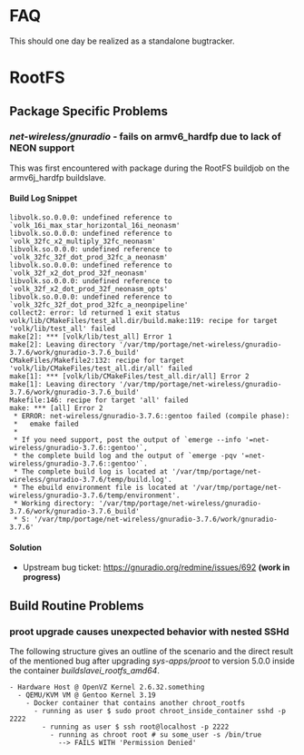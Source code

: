 # FAQ
This should one day be realized as a standalone bugtracker.


# RootFS
## Package Specific Problems
### *net-wireless/gnuradio* - fails on armv6\_hardfp due to lack of NEON support
This was first encountered with package during the RootFS buildjob on the armv6j\_hardfp buildslave.

#### Build Log Snippet
```
libvolk.so.0.0.0: undefined reference to `volk_16i_max_star_horizontal_16i_neonasm'
libvolk.so.0.0.0: undefined reference to `volk_32fc_x2_multiply_32fc_neonasm'
libvolk.so.0.0.0: undefined reference to `volk_32fc_32f_dot_prod_32fc_a_neonasm'
libvolk.so.0.0.0: undefined reference to `volk_32f_x2_dot_prod_32f_neonasm'
libvolk.so.0.0.0: undefined reference to `volk_32f_x2_dot_prod_32f_neonasm_opts'
libvolk.so.0.0.0: undefined reference to `volk_32fc_32f_dot_prod_32fc_a_neonpipeline'
collect2: error: ld returned 1 exit status
volk/lib/CMakeFiles/test_all.dir/build.make:119: recipe for target 'volk/lib/test_all' failed
make[2]: *** [volk/lib/test_all] Error 1
make[2]: Leaving directory '/var/tmp/portage/net-wireless/gnuradio-3.7.6/work/gnuradio-3.7.6_build'
CMakeFiles/Makefile2:132: recipe for target 'volk/lib/CMakeFiles/test_all.dir/all' failed
make[1]: *** [volk/lib/CMakeFiles/test_all.dir/all] Error 2
make[1]: Leaving directory '/var/tmp/portage/net-wireless/gnuradio-3.7.6/work/gnuradio-3.7.6_build'
Makefile:146: recipe for target 'all' failed
make: *** [all] Error 2
 * ERROR: net-wireless/gnuradio-3.7.6::gentoo failed (compile phase):
 *   emake failed
 * 
 * If you need support, post the output of `emerge --info '=net-wireless/gnuradio-3.7.6::gentoo'`,
 * the complete build log and the output of `emerge -pqv '=net-wireless/gnuradio-3.7.6::gentoo'`.
 * The complete build log is located at '/var/tmp/portage/net-wireless/gnuradio-3.7.6/temp/build.log'.
 * The ebuild environment file is located at '/var/tmp/portage/net-wireless/gnuradio-3.7.6/temp/environment'.
 * Working directory: '/var/tmp/portage/net-wireless/gnuradio-3.7.6/work/gnuradio-3.7.6_build'
 * S: '/var/tmp/portage/net-wireless/gnuradio-3.7.6/work/gnuradio-3.7.6'
```

#### Solution
* Upstream bug ticket: https://gnuradio.org/redmine/issues/692
**(work in progress)**

## Build Routine Problems

### proot upgrade causes unexpected behavior with nested SSHd
The following structure gives an outline of the scenario and the direct result of
the mentioned bug after upgrading *sys-apps/proot* to version 5.0.0 inside the
container *buildslavei\_rootfs\_amd64*.

```
- Hardware Host @ OpenVZ Kernel 2.6.32.something
  - QEMU/KVM VM @ Gentoo Kernel 3.19
    - Docker container that contains another chroot_rootfs
      - running as user $ sudo proot chroot_inside_container sshd -p 2222
        - running as user $ ssh root@localhost -p 2222
          - running as chroot root # su some_user -s /bin/true 
            --> FAILS WITH 'Permission Denied'
```
